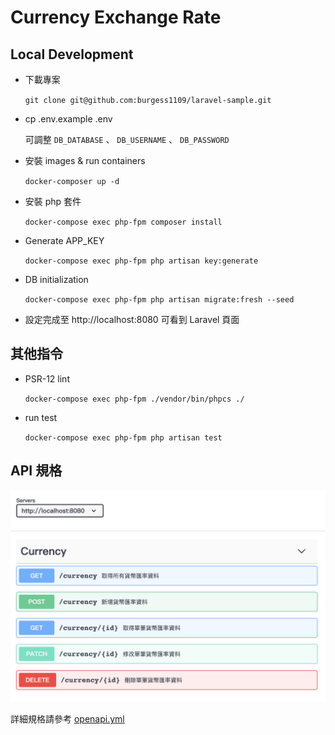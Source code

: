 # Currency Exchange Rate

## Local Development

- 下載專案

    `git clone git@github.com:burgess1109/laravel-sample.git`

- cp .env.example .env

    可調整 `DB_DATABASE` 、 `DB_USERNAME` 、 `DB_PASSWORD`

- 安裝 images & run containers

    `docker-composer up -d`

- 安裝 php 套件

    `docker-compose exec php-fpm composer install`

- Generate APP_KEY

    `docker-compose exec php-fpm php artisan key:generate`

- DB initialization

    `docker-compose exec php-fpm php artisan migrate:fresh --seed`

- 設定完成至 http://localhost:8080 可看到 Laravel 頁面

## 其他指令

- PSR-12 lint

    `docker-compose exec php-fpm ./vendor/bin/phpcs ./`

- run test

    `docker-compose exec php-fpm php artisan test`

## API 規格

![Demo](./demo.png)

詳細規格請參考 [openapi.yml](./openapi.yml)
 
